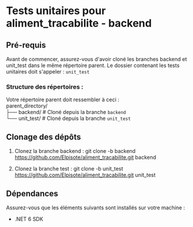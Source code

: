 # Tests unitaires pour aliment_tracabilite - backend

## Pré-requis
Avant de commencer, assurez-vous d'avoir cloné les branches backend et unit_test dans le même répertoire parent.
Le dossier contenant les tests unitaires doit s'appeler : `unit_test`

### Structure des répertoires :
Votre répertoire parent doit ressembler à ceci :  
parent_directory/  
├── backend/   # Cloné depuis la branche `backend`  
└── unit_test/      # Cloné depuis la branche `unit_test`  

## Clonage des dépôts
1. Clonez la branche backend : 
git clone -b backend https://github.com/Elpisote/aliment_tracabilite.git backend

2. Clonez la branche test :
git clone -b unit_test https://github.com/Elpisote/aliment_tracabilite.git unit_test

## Dépendances
Assurez-vous que les éléments suivants sont installés sur votre machine :
- .NET 6 SDK
